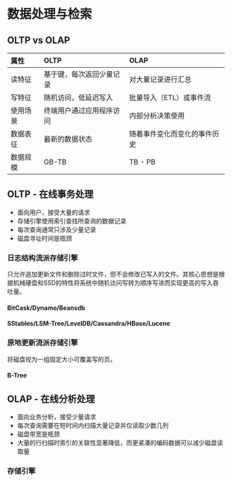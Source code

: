 # 数据处理与检索

## OLTP vs OLAP

属性     | OLTP               | OLAP
:-      |:-                   |:-
读特征   |基于键，每次返回少量记录 | 对大量记录进行汇总
写特征   |随机访问，低延迟写入     | 批量导入（ETL）或事件流
使用场景  |终端用户通过应用程序访问 | 内部分析决策使用
数据表征  |最新的数据状态         | 随着事件变化而变化的事件历史
数据规模  |GB-TB                | TB - PB

## OLTP - 在线事务处理

* 面向用户，接受大量的请求
* 存储引擎使用索引查找所查询的数据记录
* 每次查询通常只涉及少量记录
* 磁盘寻址时间是瓶颈

### 日志结构流派存储引擎

只允许追加更新文件和删除过时文件，但不会修改已写入的文件。其核心思想是根据机械硬盘和SSD的特性将系统中随机访问写转为顺序写进而实现更高的写入吞吐量。

#### BitCask/Dynamo/Beansdb

#### SStables/LSM-Tree/LevelDB/Cassandra/HBase/Lucene

### 原地更新流派存储引擎

将磁盘视为一组固定大小可覆盖写的页。

#### B-Tree

## OLAP - 在线分析处理

* 面向业务分析，接受少量请求
* 每次查询需要在短时间内扫描大量记录并仅读取少数几列
* 磁盘带宽是瓶颈
* 大量的行扫描时索引的关联性显著降低，而更紧凑的编码数据可以减少磁盘读取量

### 存储引擎
